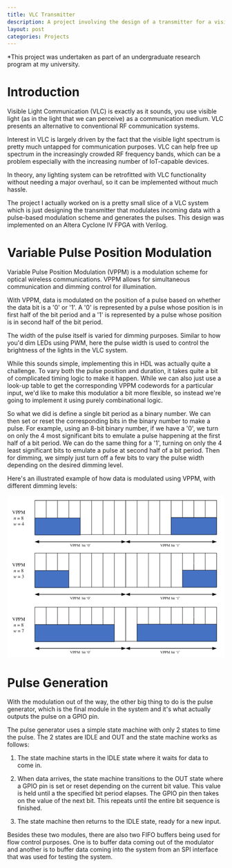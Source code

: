 ```yaml
---
title: VLC Transmitter
description: A project involving the design of a transmitter for a visible light communication system on an FPGA
layout: post
categories: Projects
---
```


*This project was undertaken as part of an undergraduate research program at my university.

# Introduction
Visible Light Communication (VLC) is exactly as it sounds, you use visible light (as in the light that we can perceive) as a communication medium. VLC presents an alternative to conventional RF communication systems. 

Interest in VLC is largely driven by the fact that the visible light spectrum is pretty much untapped for communication purposes. VLC can help free up spectrum in the increasingly crowded RF frequency bands, which can be a problem especially with the increasing number of IoT-capable devices. 

In theory, any lighting system can be retrofitted with VLC functionality without needing a major overhaul, so it can be implemented without much hassle. 

The project I actually worked on is a pretty small slice of a VLC system which is just designing the transmitter that modulates incoming data with a pulse-based modulation scheme and generates the pulses. This design was implemented on an Altera Cyclone IV FPGA with Verilog.

# Variable Pulse Position Modulation
Variable Pulse Position Modulation (VPPM) is a modulation scheme for optical wireless communications. VPPM allows for simultaneous communication and dimming control for illumination.

With VPPM, data is modulated on the position of a pulse based on whether the data bit is a '0' or '1'. A '0' is represented by a pulse whose position is in first half of the bit period and a '1' is represented by a pulse whose position is in second half of the bit period. 

The width of the pulse itself is varied for dimming purposes. Similar to how you'd dim LEDs using PWM, here the pulse width is used to control the brightness of the lights in the VLC system.

While this sounds simple, implementing this in HDL was actually quite a challenge. To vary both the pulse position and duration, it takes quite a bit of complicated timing logic to make it happen. While we can also just use a look-up table to get the corresponding VPPM codewords for a particular input, we'd like to make this modulatior a bit more flexible, so instead we're going to implement it using purely combinational logic. 

So what we did is define a single bit period as a binary number. We can then set or reset the corresponding bits in the binary number to make a pulse. For example, using an 8-bit binary number, if we have a '0', we turn on only the 4 most significant bits to emulate a pulse happening at the first half of a bit period. We can do the same thing for a '1', turning on only the 4 least significant bits to emulate a pulse at second half of a bit period. Then for dimming, we simply just turn off a few bits to vary the pulse width depending on the desired dimming level. 

Here's an illustrated example of how data is modulated using VPPM, with different dimming levels:
<p align="center">
  <img src="/assets/vppm.png">
</p>

# Pulse Generation
With the modulation out of the way, the other big thing to do is the pulse generator, which is the final module in the system and it's what actually outputs the pulse on a GPIO pin. 

The pulse generator uses a simple state machine with only 2 states to time the pulse. The 2 states are IDLE and OUT and the state machine works as follows:

1. The state machine starts in the IDLE state where it waits for data to come in. 

2. When data arrives, the state machine transitions to the OUT state where a GPIO pin is set or reset depending on the current bit value. This value is held until a the specified bit period elapses. The GPIO pin then takes on the value of the next bit. This repeats until the entire bit sequence is finished. 

3. The state machine then returns to the IDLE state, ready for a new input.

Besides these two modules, there are also two FIFO buffers being used for flow control purposes. One is to buffer data coming out of the modulator and another is to buffer data coming into the system from an SPI interface that was used for testing the system. 

